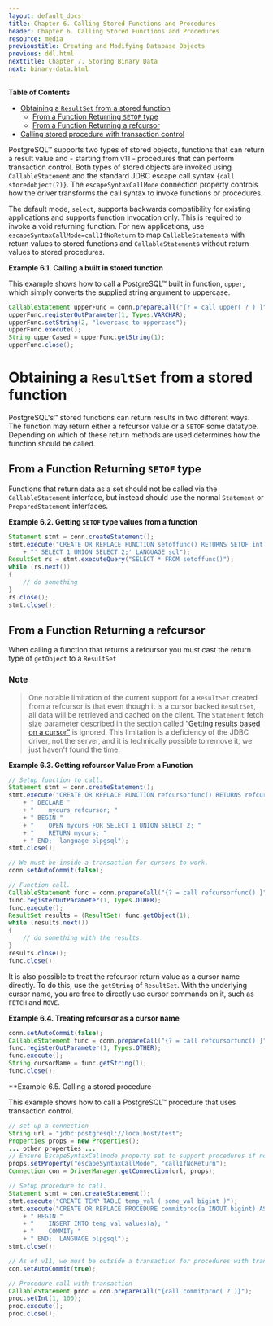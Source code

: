 ```yaml
---
layout: default_docs
title: Chapter 6. Calling Stored Functions and Procedures
header: Chapter 6. Calling Stored Functions and Procedures
resource: media
previoustitle: Creating and Modifying Database Objects
previous: ddl.html
nexttitle: Chapter 7. Storing Binary Data
next: binary-data.html
---
```


**Table of Contents**

* [Obtaining a `ResultSet` from a stored function](callproc.html#callfunc-resultset)
	* [From a Function Returning `SETOF` type](callproc.html#callfunc-resultset-setof)
	* [From a Function Returning a refcursor](callproc.html#callfunc-resultset-refcursor)
* [Calling stored procedure with transaction control](callproc.html#call-procedure-example)

PostgreSQL™ supports two types of stored objects, functions that can return a
result value and - starting from v11 - procedures that can perform transaction
control. Both types of stored objects are invoked using `CallableStatement` and
the standard JDBC escape call syntax `{call storedobject(?)}`. The
`escapeSyntaxCallMode` connection property controls how the driver transforms the
call syntax to invoke functions or procedures.

The default mode, `select`, supports backwards compatibility for existing
applications and supports function invocation only. This is required to invoke
a void returning function. For new applications, use
`escapeSyntaxCallMode=callIfNoReturn` to map `CallableStatement`s with return
values to stored functions and `CallableStatement`s without return values to
stored procedures.

<a name="call-function-example"></a>
**Example 6.1. Calling a built in stored function**

This example shows how to call a PostgreSQL™ built in function, `upper`, which
simply converts the supplied string argument to uppercase.

```java
CallableStatement upperFunc = conn.prepareCall("{? = call upper( ? ) }");
upperFunc.registerOutParameter(1, Types.VARCHAR);
upperFunc.setString(2, "lowercase to uppercase");
upperFunc.execute();
String upperCased = upperFunc.getString(1);
upperFunc.close();
```

<a name="callfunc-resultset"></a>
# Obtaining a `ResultSet` from a stored function

PostgreSQL's™ stored functions can return results in two different ways. The
function may return either a refcursor value or a `SETOF` some datatype.  Depending
on which of these return methods are used determines how the function should be
called.

<a name="callfunc-resultset-setof"></a>
## From a Function Returning `SETOF` type

Functions that return data as a set should not be called via the `CallableStatement`
interface, but instead should use the normal `Statement` or `PreparedStatement`
interfaces.

<a name="setof-resultset"></a>
**Example 6.2. Getting `SETOF` type values from a function**

```java
Statement stmt = conn.createStatement();
stmt.execute("CREATE OR REPLACE FUNCTION setoffunc() RETURNS SETOF int AS "
    + "' SELECT 1 UNION SELECT 2;' LANGUAGE sql");
ResultSet rs = stmt.executeQuery("SELECT * FROM setoffunc()");
while (rs.next())
{
    // do something
}
rs.close();
stmt.close();
```

<a name="callfunc-resultset-refcursor"></a>
## From a Function Returning a refcursor

When calling a function that returns a refcursor you must cast the return type of
`getObject` to a `ResultSet`

### Note
	  
> One notable limitation of the current support for a `ResultSet` created from
a refcursor is that even though it is a cursor backed `ResultSet`, all data will
be retrieved and cached on the client. The `Statement` fetch size parameter
described in the section called [“Getting results based on a cursor”](query.html#query-with-cursor)
is ignored. This limitation is a deficiency of the JDBC driver, not the server,
and it is technically possible to remove it, we just haven't found the time.

<a name="get-refcursor-from-function-call"></a>
**Example 6.3. Getting refcursor Value From a Function**

```java
// Setup function to call.
Statement stmt = conn.createStatement();
stmt.execute("CREATE OR REPLACE FUNCTION refcursorfunc() RETURNS refcursor AS '"
    + " DECLARE "
    + "    mycurs refcursor; "
    + " BEGIN "
    + "    OPEN mycurs FOR SELECT 1 UNION SELECT 2; "
    + "    RETURN mycurs; "
    + " END;' language plpgsql");
stmt.close();

// We must be inside a transaction for cursors to work.
conn.setAutoCommit(false);

// Function call.
CallableStatement func = conn.prepareCall("{? = call refcursorfunc() }");
func.registerOutParameter(1, Types.OTHER);
func.execute();
ResultSet results = (ResultSet) func.getObject(1);
while (results.next())
{
    // do something with the results.
}
results.close();
func.close();
```

It is also possible to treat the refcursor return value as a cursor name directly.
To do this, use the `getString` of `ResultSet`. With the underlying cursor name,
you are free to directly use cursor commands on it, such as `FETCH` and `MOVE`.

<a name="refcursor-string-example"></a>
**Example 6.4. Treating refcursor as a cursor name**

```java
conn.setAutoCommit(false);
CallableStatement func = conn.prepareCall("{? = call refcursorfunc() }");
func.registerOutParameter(1, Types.OTHER);
func.execute();
String cursorName = func.getString(1);
func.close();
```

<a name="call-procedure-example"></a>
**Example 6.5. Calling a stored procedure

This example shows how to call a PostgreSQL™ procedure that uses transaction control.

```java
// set up a connection
String url = "jdbc:postgresql://localhost/test";
Properties props = new Properties();
... other properties ...
// Ensure EscapeSyntaxCallmode property set to support procedures if no return value
props.setProperty("escapeSyntaxCallMode", "callIfNoReturn");
Connection con = DriverManager.getConnection(url, props);

// Setup procedure to call.
Statement stmt = con.createStatement();
stmt.execute("CREATE TEMP TABLE temp_val ( some_val bigint )");
stmt.execute("CREATE OR REPLACE PROCEDURE commitproc(a INOUT bigint) AS '"
    + " BEGIN "
    + "    INSERT INTO temp_val values(a); "
    + "    COMMIT; "
    + " END;' LANGUAGE plpgsql");
stmt.close();

// As of v11, we must be outside a transaction for procedures with transactions to work.
con.setAutoCommit(true);

// Procedure call with transaction
CallableStatement proc = con.prepareCall("{call commitproc( ? )}");
proc.setInt(1, 100);
proc.execute();
proc.close();
```
